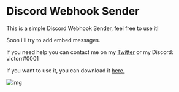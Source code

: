 # Discord Webhook Sender
This is a simple Discord Webhook Sender, feel free to use it!

Soon i'll try to add embed messages.

If you need help you can contact me on my [Twitter](https://twitter.com/notVictoor_) or my Discord: victorr#0001

If you want to use it, you can download it [here.](https://www.mediafire.com/file/3uxwg20jl7rke9j/DiscordWebhookSender.rar/file)

![img](https://i.imgur.com/ncWzueT.png)
